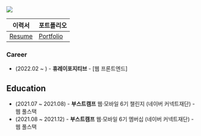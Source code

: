   <img src="https://img.shields.io/badge/dltkdtn56@naver.com-03C75A?style=flat-square&logo=Naver&logoColor=white"/> 
  
|이력서|포트폴리오|
|---|---|
|[Resume](https://my.surfit.io/w/1982435214)|[Portfolio](https://kwangmin-portfolio.vercel.app/)|

### Career
- (2022.02 ~ ) - **휴레이포지티브** - [웹 프론트엔드]

## Education
- (2021.07 ~ 2021.08) - **부스트캠프** 웹·모바일 6기 챌린지 (네이버 커넥트재단) - 웹 풀스택
- (2021.08 ~ 2021.12) - **부스트캠프** 웹·모바일 6기 멤버십 (네이버 커넥트재단) - 웹 풀스택
